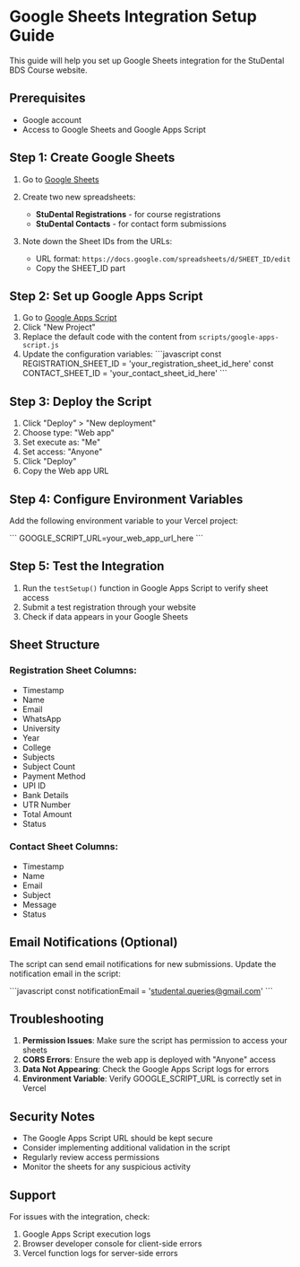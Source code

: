 # Google Sheets Integration Setup Guide

This guide will help you set up Google Sheets integration for the StuDental BDS Course website.

## Prerequisites

- Google account
- Access to Google Sheets and Google Apps Script

## Step 1: Create Google Sheets

1. Go to [Google Sheets](https://sheets.google.com)
2. Create two new spreadsheets:
   - **StuDental Registrations** - for course registrations
   - **StuDental Contacts** - for contact form submissions

3. Note down the Sheet IDs from the URLs:
   - URL format: `https://docs.google.com/spreadsheets/d/SHEET_ID/edit`
   - Copy the SHEET_ID part

## Step 2: Set up Google Apps Script

1. Go to [Google Apps Script](https://script.google.com)
2. Click "New Project"
3. Replace the default code with the content from `scripts/google-apps-script.js`
4. Update the configuration variables:
   \`\`\`javascript
   const REGISTRATION_SHEET_ID = 'your_registration_sheet_id_here'
   const CONTACT_SHEET_ID = 'your_contact_sheet_id_here'
   \`\`\`

## Step 3: Deploy the Script

1. Click "Deploy" > "New deployment"
2. Choose type: "Web app"
3. Set execute as: "Me"
4. Set access: "Anyone"
5. Click "Deploy"
6. Copy the Web app URL

## Step 4: Configure Environment Variables

Add the following environment variable to your Vercel project:

\`\`\`
GOOGLE_SCRIPT_URL=your_web_app_url_here
\`\`\`

## Step 5: Test the Integration

1. Run the `testSetup()` function in Google Apps Script to verify sheet access
2. Submit a test registration through your website
3. Check if data appears in your Google Sheets

## Sheet Structure

### Registration Sheet Columns:
- Timestamp
- Name
- Email
- WhatsApp
- University
- Year
- College
- Subjects
- Subject Count
- Payment Method
- UPI ID
- Bank Details
- UTR Number
- Total Amount
- Status

### Contact Sheet Columns:
- Timestamp
- Name
- Email
- Subject
- Message
- Status

## Email Notifications (Optional)

The script can send email notifications for new submissions. Update the notification email in the script:

\`\`\`javascript
const notificationEmail = 'studental.queries@gmail.com'
\`\`\`

## Troubleshooting

1. **Permission Issues**: Make sure the script has permission to access your sheets
2. **CORS Errors**: Ensure the web app is deployed with "Anyone" access
3. **Data Not Appearing**: Check the Google Apps Script logs for errors
4. **Environment Variable**: Verify GOOGLE_SCRIPT_URL is correctly set in Vercel

## Security Notes

- The Google Apps Script URL should be kept secure
- Consider implementing additional validation in the script
- Regularly review access permissions
- Monitor the sheets for any suspicious activity

## Support

For issues with the integration, check:
1. Google Apps Script execution logs
2. Browser developer console for client-side errors
3. Vercel function logs for server-side errors
